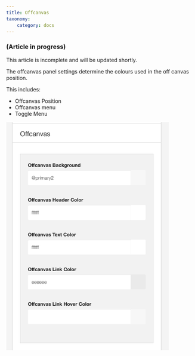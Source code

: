 ```yaml
---
title: Offcanvas
taxonomy:
    category: docs
---
```


### (Article in progress)
This article is incomplete and will be updated shortly.


The offcanvas panel settings determine the colours used in the off canvas position.

This includes:

- Offcanvas Position
- Offcanvas menu
- Toggle Menu

![Offcanvas](offcanvas.png)

